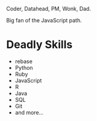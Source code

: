 Coder, Datahead, PM, Wonk, Dad.

Big fan of the JavaScript path.

Deadly Skills
=============
* rebase
* Python
* Ruby
* JavaScript
* R
* Java
* SQL
* Git
* and more...

